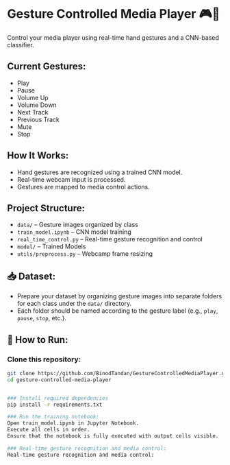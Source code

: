 # Gesture Controlled Media Player 🎮🎵

Control your media player using real-time hand gestures and a CNN-based classifier.

## Current Gestures:
- Play
- Pause
- Volume Up
- Volume Down
- Next Track
- Previous Track
- Mute
- Stop

## How It Works:
- Hand gestures are recognized using a trained CNN model.
- Real-time webcam input is processed.
- Gestures are mapped to media control actions.

## Project Structure:
- `data/` – Gesture images organized by class
- `train_model.ipynb` – CNN model training
- `real_time_control.py` – Real-time gesture recognition and control
- `model/` – Trained Models
- `utils/preprocess.py` – Webcamp frame resizing

## 📥 Dataset:
- Prepare your dataset by organizing gesture images into separate folders for each class under the `data/` directory.
- Each folder should be named according to the gesture label (e.g., `play`, `pause`, `stop`, etc.).

## 🧪 How to Run:

### Clone this repository:
```bash
git clone https://github.com/BinodTandan/GestureControlledMediaPlayer.git
cd gesture-controlled-media-player


### Install required dependencies
pip install -r requirements.txt

### Run the training notebook:
Open train_model.ipynb in Jupyter Notebook.
Execute all cells in order.
Ensure that the notebook is fully executed with output cells visible.

### Real-time gesture recognition and media control:
Real-time gesture recognition and media control:



